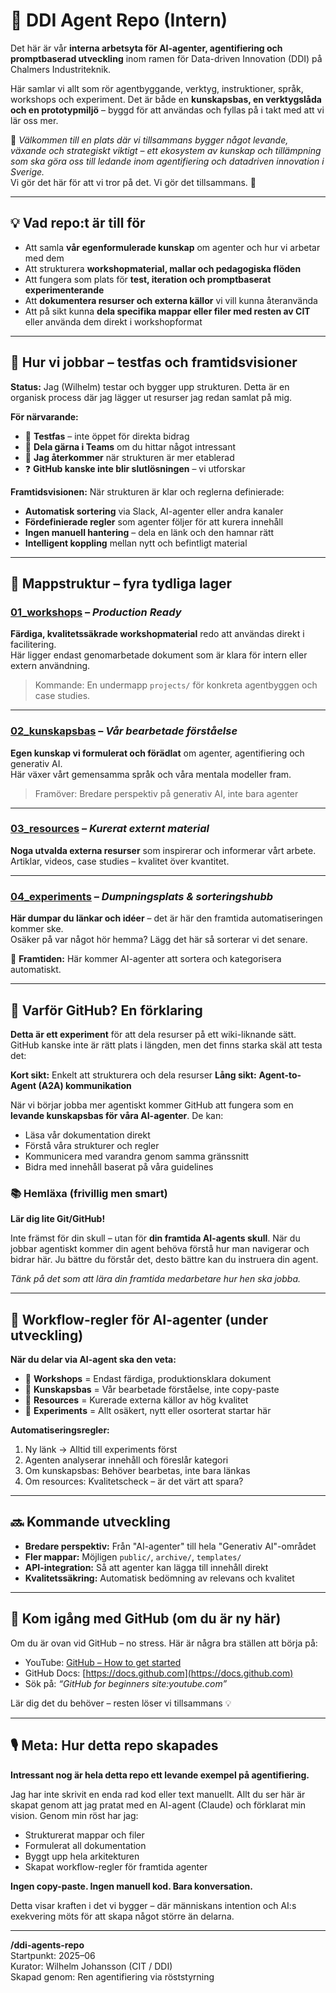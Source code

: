 # 🧠 DDI Agent Repo (Intern)

Det här är vår **interna arbetsyta för AI-agenter, agentifiering och promptbaserad utveckling** inom ramen för Data-driven Innovation (DDI) på Chalmers Industriteknik.

Här samlar vi allt som rör agentbyggande, verktyg, instruktioner, språk, workshops och experiment. Det är både en **kunskapsbas, en verktygslåda och en prototypmiljö** – byggd för att användas och fyllas på i takt med att vi lär oss mer.

📍 *Välkommen till en plats där vi tillsammans bygger något levande, växande och strategiskt viktigt – ett ekosystem av kunskap och tillämpning som ska göra oss till ledande inom agentifiering och datadriven innovation i Sverige.*  
Vi gör det här för att vi tror på det. Vi gör det tillsammans. 🚀

---

## 💡 Vad repo:t är till för

- Att samla **vår egenformulerade kunskap** om agenter och hur vi arbetar med dem
- Att strukturera **workshopmaterial, mallar och pedagogiska flöden**
- Att fungera som plats för **test, iteration och promptbaserat experimenterande**
- Att **dokumentera resurser och externa källor** vi vill kunna återanvända
- Att på sikt kunna **dela specifika mappar eller filer med resten av CIT** eller använda dem direkt i workshopformat

---

## 🔧 Hur vi jobbar – testfas och framtidsvisioner

**Status:** Jag (Wilhelm) testar och bygger upp strukturen. Detta är en organisk process där jag lägger ut resurser jag redan samlat på mig.

**För närvarande:**
- 🧪 **Testfas** – inte öppet för direkta bidrag
- 💬 **Dela gärna i Teams** om du hittar något intressant
- 🔄 **Jag återkommer** när strukturen är mer etablerad
- ❓ **GitHub kanske inte blir slutlösningen** – vi utforskar

**Framtidsvisionen:**
När strukturen är klar och reglerna definierade:
- **Automatisk sortering** via Slack, AI-agenter eller andra kanaler
- **Fördefinierade regler** som agenter följer för att kurera innehåll
- **Ingen manuell hantering** – dela en länk och den hamnar rätt
- **Intelligent koppling** mellan nytt och befintligt material

---

## 📁 Mappstruktur – fyra tydliga lager

### [01_workshops](./01_workshops/) – *Production Ready*
**Färdiga, kvalitetssäkrade workshopmaterial** redo att användas direkt i facilitering.  
Här ligger endast genomarbetade dokument som är klara för intern eller extern användning.

> Kommande: En undermapp `projects/` för konkreta agentbyggen och case studies.

---

### [02_kunskapsbas](./02_kunskapsbas/) – *Vår bearbetade förståelse*
**Egen kunskap vi formulerat och förädlat** om agenter, agentifiering och generativ AI.  
Här växer vårt gemensamma språk och våra mentala modeller fram.

> Framöver: Bredare perspektiv på generativ AI, inte bara agenter

---

### [03_resources](./03_resources/) – *Kurerat externt material*
**Noga utvalda externa resurser** som inspirerar och informerar vårt arbete.  
Artiklar, videos, case studies – kvalitet över kvantitet.

---

### [04_experiments](./04_experiments/) – *Dumpningsplats & sorteringshubb*
**Här dumpar du länkar och idéer** – det är här den framtida automatiseringen kommer ske.  
Osäker på var något hör hemma? Lägg det här så sorterar vi det senare.

🤖 **Framtiden:** Här kommer AI-agenter att sortera och kategorisera automatiskt.

---

## 🤔 Varför GitHub? En förklaring

**Detta är ett experiment** för att dela resurser på ett wiki-liknande sätt. GitHub kanske inte är rätt plats i längden, men det finns starka skäl att testa det:

**Kort sikt:** Enkelt att strukturera och dela resurser
**Lång sikt:** **Agent-to-Agent (A2A) kommunikation**

När vi börjar jobba mer agentiskt kommer GitHub att fungera som en **levande kunskapsbas för våra AI-agenter**. De kan:
- Läsa vår dokumentation direkt
- Förstå våra strukturer och regler
- Kommunicera med varandra genom samma gränssnitt
- Bidra med innehåll baserat på våra guidelines

### 📚 Hemläxa (frivillig men smart)
**Lär dig lite Git/GitHub!**

Inte främst för din skull – utan för **din framtida AI-agents skull**. När du jobbar agentiskt kommer din agent behöva förstå hur man navigerar och bidrar här. Ju bättre du förstår det, desto bättre kan du instruera din agent.

*Tänk på det som att lära din framtida medarbetare hur hen ska jobba.*

---

## 🤖 Workflow-regler för AI-agenter (under utveckling)

**När du delar via AI-agent ska den veta:**
- 🎯 **Workshops** = Endast färdiga, produktionsklara dokument
- 📘 **Kunskapsbas** = Vår bearbetade förståelse, inte copy-paste
- 🔗 **Resources** = Kurerade externa källor av hög kvalitet
- 🧪 **Experiments** = Allt osäkert, nytt eller osorterat startar här

**Automatiseringsregler:**
1. Ny länk → Alltid till experiments först
2. Agenten analyserar innehåll och föreslår kategori
3. Om kunskapsbas: Behöver bearbetas, inte bara länkas
4. Om resources: Kvalitetscheck – är det värt att spara?

---

## 🔜 Kommande utveckling

- **Bredare perspektiv:** Från "AI-agenter" till hela "Generativ AI"-området
- **Fler mappar:** Möjligen `public/`, `archive/`, `templates/`
- **API-integration:** Så att agenter kan lägga till innehåll direkt
- **Kvalitetssäkring:** Automatisk bedömning av relevans och kvalitet

---

## 🎥 Kom igång med GitHub (om du är ny här)

Om du är ovan vid GitHub – no stress. Här är några bra ställen att börja på:

- YouTube: [GitHub – How to get started](https://www.youtube.com/github)
- GitHub Docs: [https://docs.github.com](https://docs.github.com)
- Sök på: *“GitHub for beginners site:youtube.com”*

Lär dig det du behöver – resten löser vi tillsammans 💡

---

## 🎙️ Meta: Hur detta repo skapades

**Intressant nog är hela detta repo ett levande exempel på agentifiering.**

Jag har inte skrivit en enda rad kod eller text manuellt. Allt du ser här är skapat genom att jag pratat med en AI-agent (Claude) och förklarat min vision. Genom min röst har jag:
- Strukturerat mappar och filer
- Formulerat all dokumentation
- Byggt upp hela arkitekturen
- Skapat workflow-regler för framtida agenter

**Ingen copy-paste. Ingen manuell kod. Bara konversation.**

Detta visar kraften i det vi bygger – där människans intention och AI:s exekvering möts för att skapa något större än delarna.

---

**/ddi-agents-repo**  
Startpunkt: 2025–06  
Kurator: Wilhelm Johansson (CIT / DDI)  
Skapad genom: Ren agentifiering via röststyrning